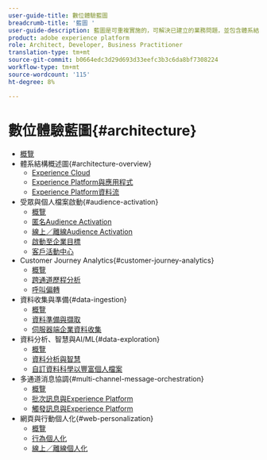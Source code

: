```yaml
---
user-guide-title: 數位體驗藍圖
breadcrumb-title: '藍圖 '
user-guide-description: 藍圖是可重複實施的，可解決已建立的業務問題，並包含體系結構圖、技術考量和相關文檔連結。
product: adobe experience platform
role: Architect, Developer, Business Practitioner
translation-type: tm+mt
source-git-commit: b0664edc3d29d693d33eefc3b3c6da8bf7308224
workflow-type: tm+mt
source-wordcount: '115'
ht-degree: 8%

---
```


# 數位體驗藍圖{#architecture}

+ [概覽](/help/blueprints/overview.md)
+ 體系結構概述圖{#architecture-overview}
   + [Experience Cloud](/help/blueprints/experience-platform/experience-cloud.md)
   + [Experience Platform與應用程式](/help/blueprints/experience-platform/platform-applications.md)
   + [Experience Platform資料流](/help/blueprints/experience-platform/platform-data-flow.md)
+ 受眾與個人檔案啟動{#audience-activation}
   + [概覽](/help/blueprints/audience-activation/overview.md)
   + [匿名Audience Activation](/help/blueprints/audience-activation/anonymous.md)
   + [線上／離線Audience Activation](/help/blueprints/audience-activation/online-offline.md)
   + [啟動至企業目標](/help/blueprints/audience-activation/enterprise-destinations.md)
   + [客戶活動中心](/help/blueprints/audience-activation/customer-activity.md)
+ Customer Journey Analytics{#customer-journey-analytics}
   + [概覽](/help/blueprints/customer-journey-analytics/overview.md)
   + [跨通道歷程分析](/help/blueprints/customer-journey-analytics/digital-behavioral-data-consolidation.md)
   + [呼叫偏轉](/help/blueprints/customer-journey-analytics/call-deflect.md)
+ 資料收集與準備{#data-ingestion}
   + [概覽](/help/blueprints/data-ingestion/overview.md)
   + [資料準備與擷取](/help/blueprints/data-ingestion/ingestion.md)
   + [伺服器端企業資料收集](/help/blueprints/data-ingestion/server-side-collection.md)
+ 資料分析、智慧與AI/ML{#data-exploration}
   + [概覽](/help/blueprints/data-insights/overview.md)
   + [資料分析與智慧](/help/blueprints/data-insights/analysis.md)
   + [自訂資料科學以豐富個人檔案](/help/blueprints/data-insights/data-science.md)
+ 多通道消息協調{#multi-channel-message-orchestration}
   + [概覽](/help/blueprints/multi-channel-message-orchestration/overview.md)
   + [批次訊息與Experience Platform](/help/blueprints/multi-channel-message-orchestration/batch-messaging.md)
   + [觸發訊息與Experience Platform](/help/blueprints/multi-channel-message-orchestration/triggered-messaging.md)
+ 網頁與行動個人化{#web-personalization}
   + [概覽](/help/blueprints/web-personalization/overview.md)
   + [行為個人化](/help/blueprints/web-personalization/behavioral.md)
   + [線上／離線個人化](/help/blueprints/web-personalization/online-offline.md)

